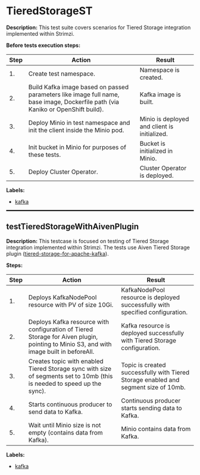 # TieredStorageST

**Description:** This test suite covers scenarios for Tiered Storage integration implemented within Strimzi.

**Before tests execution steps:**

| Step | Action | Result |
| - | - | - |
| 1. | Create test namespace. | Namespace is created. |
| 2. | Build Kafka image based on passed parameters like image full name, base image, Dockerfile path (via Kaniko or OpenShift build). | Kafka image is built. |
| 3. | Deploy Minio in test namespace and init the client inside the Minio pod. | Minio is deployed and client is initialized. |
| 4. | Init bucket in Minio for purposes of these tests. | Bucket is initialized in Minio. |
| 5. | Deploy Cluster Operator. | Cluster Operator is deployed. |

**Labels:**

* [kafka](labels/kafka.md)

<hr style="border:1px solid">

## testTieredStorageWithAivenPlugin

**Description:** This testcase is focused on testing of Tiered Storage integration implemented within Strimzi. The tests use Aiven Tiered Storage plugin (<a href="https://github.com/Aiven-Open/tiered-storage-for-apache-kafka/tree/main">tiered-storage-for-apache-kafka</a>).

**Steps:**

| Step | Action | Result |
| - | - | - |
| 1. | Deploys KafkaNodePool resource with PV of size 10Gi. | KafkaNodePool resource is deployed successfully with specified configuration. |
| 2. | Deploys Kafka resource with configuration of Tiered Storage for Aiven plugin, pointing to Minio S3, and with image built in beforeAll. | Kafka resource is deployed successfully with Tiered Storage configuration. |
| 3. | Creates topic with enabled Tiered Storage sync with size of segments set to 10mb (this is needed to speed up the sync). | Topic is created successfully with Tiered Storage enabled and segment size of 10mb. |
| 4. | Starts continuous producer to send data to Kafka. | Continuous producer starts sending data to Kafka. |
| 5. | Wait until Minio size is not empty (contains data from Kafka). | Minio contains data from Kafka. |

**Labels:**

* [kafka](labels/kafka.md)

